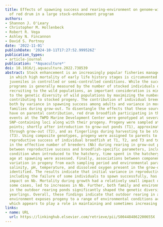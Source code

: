 ```yaml
---
title: Effects of spawning success and rearing-environment on genome-wide variation
  of red drum in a large stock-enhancement program
authors:
- Shannon J. O'Leary
- Christopher M. Hollenbeck
- Robert R. Vega
- Ashley N. Fincannon
- David S. Portnoy
date: '2022-11-01'
publishDate: '2024-10-11T17:27:52.999526Z'
publication_types:
- article-journal
publication: '*Aquaculture*'
doi: 10.1016/j.aquaculture.2022.738539
abstract: Stock enhancement is an increasingly popular fisheries management strategy
  in which high mortality of early life history stages is circumvented by rearing
  juveniles in controlled or semi-controlled conditions. While the success of such
  programs is generally measured by the number of stocked individuals or individuals
  recruiting to the wild populations, an important consideration is minimizing impacts
  to the genetic diversity of wild populations by maximizing the number of breeders
  contributing to stocked progeny. The contribution of individual breeders is impacted
  both by variance in spawning success among adults and variance in mortality among
  families during grow-out. To disentangle the effects that these sources of variance
  have on parental contribution, red drum broodfish participating in three spawning
  events at the TWPD Marine Development Center were genotyped at several thousand
  SNP-containing loci along with their progeny. Progeny were sampled at three time
  points; shortly after introduction to grow-out ponds (T1), approximately midway
  through grow-out (T2), and as fingerlings during harvesting to be stocked in bays
  (T3). Using composite genotypes, progeny were assigned to parents to determine the
  reproductive success of individual broodfish at T1, T2, and T3 and to identify changes
  in the effective number of breeders (Nb) during rearing in grow-out ponds. Relationships
  between reproductive success and broodfish-specific parameters, including age and
  condition when introduced to the hatchery, time spent in the hatchery, and estimated
  age at spawning were assessed. Finally, associations between components of genomic
  variation in progeny from each sampling period and environmental parameters including
  salinity, pH, temperature, and dissolved oxygen present in the grow-out ponds, were
  identified. The results indicate that initial variance in reproductive success,
  including the failure of some individuals to spawn successfully, has the greatest
  impact on Nb. Mortality during growth had a relatively small impact on Nb and, in
  some cases, led to increases in Nb. Further, both family and environmental conditions
  in the outdoor rearing ponds significantly shaped the genetic diversity of stocked
  yearlings. Overall, these findings indicate that outdoor rearing in a semicontrolled
  environment exposes progeny to a range of environmental conditions across the season,
  which appears to play a role in maintaining and sometimes increasing Nb.
links:
- name: URL
  url: https://linkinghub.elsevier.com/retrieve/pii/S004484862200655X
---
```

